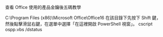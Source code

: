 查看 Office 使用的產品金鑰後五碼教學


C:\Program Files (x86)\Microsoft Office\Office16
在該目錄下先按下 Shift 鍵，然後點擊滑鼠右鍵，在選單中選擇「在這裡開啟 PowerShell 視窗」。
cscript ospp.vbs /dstatus

